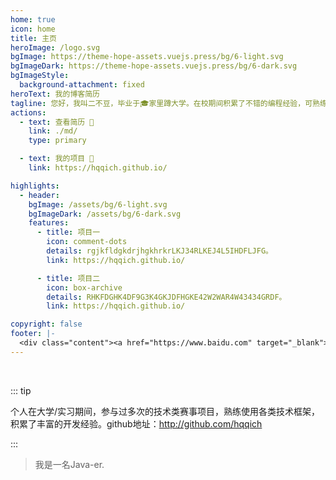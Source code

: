 ```yaml
---
home: true
icon: home
title: 主页
heroImage: /logo.svg
bgImage: https://theme-hope-assets.vuejs.press/bg/6-light.svg
bgImageDark: https://theme-hope-assets.vuejs.press/bg/6-dark.svg
bgImageStyle:
  background-attachment: fixed
heroText: 我的博客简历
tagline: 您好，我叫二不豆，毕业于🎓家里蹲大学。在校期间积累了不错的编程经验，可熟练运用主流分布式技术栈，独立开发项目。
actions:
  - text: 查看简历 👣
    link: ./md/
    type: primary

  - text: 我的项目 💐
    link: https://hqqich.github.io/

highlights:
  - header: 
    bgImage: /assets/bg/6-light.svg
    bgImageDark: /assets/bg/6-dark.svg
    features:
      - title: 项目一
        icon: comment-dots
        details: rgjkfldgkdrjhgkhrkrLKJ34RLKEJ4L5IHDFLJFG。
        link: https://hqqich.github.io/

      - title: 项目二
        icon: box-archive
        details: RHKFDGHK4DF9G3K4GKJDFHGKE42W2WAR4W43434GRDF。
        link: https://hqqich.github.io/

copyright: false
footer: |-
  <div class="content"><a href="https://www.baidu.com" target="_blank">link</a> | 版权所有 © 2024 hqqich，All rights reserved.</div>
---
```


<br/>

::: tip

个人在大学/实习期间，参与过多次的技术类赛事项目，熟练使用各类技术框架，积累了丰富的开发经验。github地址：http://github.com/hqqich

:::

>我是一名Java-er.
